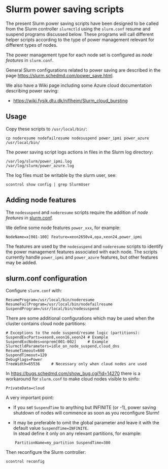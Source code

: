 Slurm power saving scripts
==========================

The present Slurm power saving scripts have been designed to be called from the Slurm controller ```slurmctld```
using the ```slurm.conf``` resume and suspend programs discussed below.
These programs will call different helper scripts according to the type of power management relevant for different types of nodes.

The power management type for each node set is configured as *node features* in ```slurm.conf```.

General Slurm configurations related to power saving are described in the page https://slurm.schedmd.com/power_save.html.

We also have a Wiki page including some Azure cloud documentation describing power saving:

* https://wiki.fysik.dtu.dk/niflheim/Slurm_cloud_bursting

Usage
-----

Copy these scripts to ```/usr/local/bin/```:
```
cp noderesume nodefailresume nodesuspend power_ipmi power_azure /usr/local/bin/
```

The power saving script logs actions in files in the Slurm log directory:
```
/var/log/slurm/power_ipmi.log
/var/log/slurm/power_azure.log
```
The log files must be writable by the slurm user, see:

```
scontrol show config | grep SlurmUser
```

Adding node features
--------------------

The ```nodesuspend``` and ```noderesume``` scripts require the addition of *node features*
in [slurm.conf](https://slurm.schedmd.com/slurm.conf.html#SECTION_NODE-CONFIGURATION).

We define some node features ``power_xxx``, for example:

```
NodeName=x[001-100] Feature=xeon2650v4,opa,xeon24,power_ipmi
```

The features are used by the ```nodesuspend``` and ```noderesume``` scripts
to identify the power management features associated with each node.
The scripts currently handle ``power_ipmi`` and ``power_azure`` features,
but other features may be added.

slurm.conf configuration
------------------------

Configure ```slurm.conf``` with:
```
ResumeProgram=/usr/local/bin/noderesume
ResumeFailProgram=/usr/local/bin/nodefailresume
SuspendProgram=/usr/local/bin/nodesuspend
```

There are some additional configurations which may be used when the cluster contains cloud node partitions:

```
# Exceptions to the node suspend/resume logic (partitions):
SuspendExcParts=xeon8,xeon16,xeon24	# Example
SuspendExcNodes=onprem[001-002]		# Example
SlurmctldParameters=idle_on_node_suspend,cloud_dns
ResumeTimeout=600
SuspendTimeout=120
DebugFlags=Power
TreeWidth=65536		# Necessary only when cloud nodes are used
```

In https://bugs.schedmd.com/show_bug.cgi?id=14270 there is a workaround for ```slurm.conf``` to make cloud nodes visible to sinfo:
```
PrivateData=cloud
```

A very important point:

* If you set ```SuspendTime``` to anything but INFINITE (or -1), power saving shutdown of nodes will commence as soon as you reconfigure Slurm!

* It may be preferable to omit the global parameter and leave it with the default value ```SuspendTime=INFINITE```.   
  In stead define it only on any relevant partitions, for example:

```
    PartitionName=my_partition SuspendTime=300
```

Then reconfigure the Slurm controller:
```
scontrol reconfig
```
